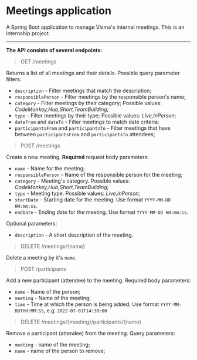 # Meetings application
A Spring Boot application to manage Visma's internal meetings. This is an internship project.

___
**The API consists of several endpoints:**

> GET /meetings

Returns a list of all meetings and their details. Possible query parameter filters:
- `description` - Filter meetings that match the description;
- `responsiblePerson` - Filter meetings by the responsible person's name;
- `category` - Filter meetings by their category; Possible values: *CodeMonkey,Hub,Short,TeamBuilding*;
- `type` - Filter meetings by their type; Possible values: *Live,InPerson*;
- `dateFrom` and `dateTo` - Filter meetings to match date criteria;
- `participantsFrom` and `participantsTo` - Filter meetings that have between `participantsFrom` and `participantsTo` attendees;

> POST /meetings

Create a new meeting. __Required__ request body parameters:
- `name` - Name for the meeting;
- `responsiblePerson` - Name of the responsible person for the meeting;
- `category` - Meeting's category. Possible values: *CodeMonkey,Hub,Short,TeamBuilding*;
- `type` - Meeting type. Possible values:  *Live,InPerson*;
- `startDate` - Starting date for the meeting. Use format `YYYY-MM-DD HH:mm:ss`.
- `endDate` - Ending date for the meeting. Use format `YYYY-MM-DD HH:mm:ss`.

Optional parameters:

- `description` -  A short description of the meeting.

> DELETE /meetings/{name}

Delete a meeting by it's `name`.

> POST /participants

Add a new participant (attendee) to the meeting. Required body parameters:
- `name` - Name of the person;
- `meeting` - Name of the meeting;
- `time` - Time at which the person is being added; Use format `YYYY-MM-DDTHH:MM:SS`, e.g. `2022-07-01T14:30:00`

>DELETE /meetings/{meeting}/participants/{name}

Remove a participant (attendee) from the meeting. Query parameters:
- `meeting` - name of the meeting;
- `name` - name of the person to remove;